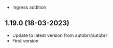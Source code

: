 - Ingress addition

## 1.19.0 (18-03-2023)

- Update to latest version from autobrr/autobrr
- First version
